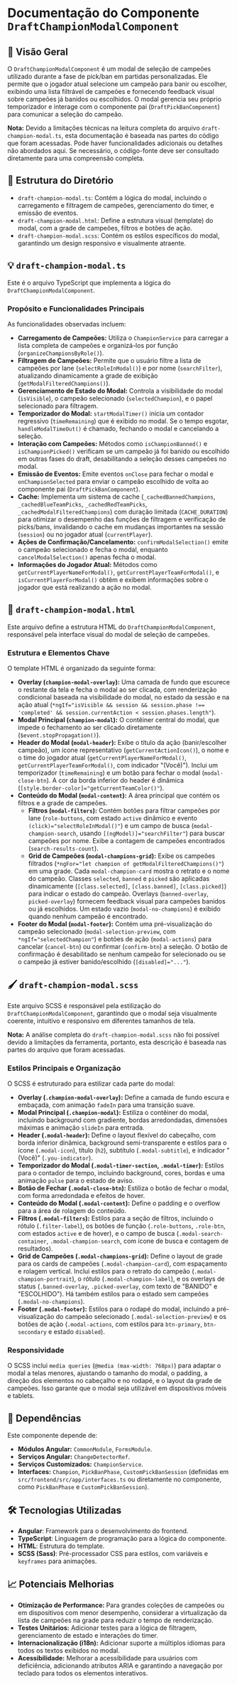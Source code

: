 # Documentação do Componente `DraftChampionModalComponent`

## 📄 Visão Geral

O `DraftChampionModalComponent` é um modal de seleção de campeões utilizado durante a fase de pick/ban em partidas personalizadas. Ele permite que o jogador atual selecione um campeão para banir ou escolher, exibindo uma lista filtrável de campeões e fornecendo feedback visual sobre campeões já banidos ou escolhidos. O modal gerencia seu próprio temporizador e interage com o componente pai (`DraftPickBanComponent`) para comunicar a seleção do campeão.

**Nota:** Devido a limitações técnicas na leitura completa do arquivo `draft-champion-modal.ts`, esta documentação é baseada nas partes do código que foram acessadas. Pode haver funcionalidades adicionais ou detalhes não abordados aqui. Se necessário, o código-fonte deve ser consultado diretamente para uma compreensão completa.

## 📁 Estrutura do Diretório

- `draft-champion-modal.ts`: Contém a lógica do modal, incluindo o carregamento e filtragem de campeões, gerenciamento do timer, e emissão de eventos.
- `draft-champion-modal.html`: Define a estrutura visual (template) do modal, com a grade de campeões, filtros e botões de ação.
- `draft-champion-modal.scss`: Contém os estilos específicos do modal, garantindo um design responsivo e visualmente atraente.

## 💡 `draft-champion-modal.ts`

Este é o arquivo TypeScript que implementa a lógica do `DraftChampionModalComponent`.

### Propósito e Funcionalidades Principais

As funcionalidades observadas incluem:

- **Carregamento de Campeões:** Utiliza o `ChampionService` para carregar a lista completa de campeões e organizá-los por função (`organizeChampionsByRole()`).
- **Filtragem de Campeões:** Permite que o usuário filtre a lista de campeões por lane (`selectRoleInModal()`) e por nome (`searchFilter`), atualizando dinamicamente a grade de exibição (`getModalFilteredChampions()`).
- **Gerenciamento de Estado do Modal:** Controla a visibilidade do modal (`isVisible`), o campeão selecionado (`selectedChampion`), e o papel selecionado para filtragem.
- **Temporizador do Modal:** `startModalTimer()` inicia um contador regressivo (`timeRemaining`) que é exibido no modal. Se o tempo esgotar, `handleModalTimeOut()` é chamado, fechando o modal e cancelando a seleção.
- **Interação com Campeões:** Métodos como `isChampionBanned()` e `isChampionPicked()` verificam se um campeão já foi banido ou escolhido em outras fases do draft, desabilitando a seleção desses campeões no modal.
- **Emissão de Eventos:** Emite eventos `onClose` para fechar o modal e `onChampionSelected` para enviar o campeão escolhido de volta ao componente pai (`DraftPickBanComponent`).
- **Cache:** Implementa um sistema de cache (`_cachedBannedChampions`, `_cachedBlueTeamPicks`, `_cachedRedTeamPicks`, `_cachedModalFilteredChampions`) com duração limitada (`CACHE_DURATION`) para otimizar o desempenho das funções de filtragem e verificação de picks/bans, invalidando o cache em mudanças importantes na sessão (`session`) ou no jogador atual (`currentPlayer`).
- **Ações de Confirmação/Cancelamento:** `confirmModalSelection()` emite o campeão selecionado e fecha o modal, enquanto `cancelModalSelection()` apenas fecha o modal.
- **Informações do Jogador Atual:** Métodos como `getCurrentPlayerNameForModal()`, `getCurrentPlayerTeamForModal()`, e `isCurrentPlayerForModal()` obtêm e exibem informações sobre o jogador que está realizando a ação no modal.

## 🎨 `draft-champion-modal.html`

Este arquivo define a estrutura HTML do `DraftChampionModalComponent`, responsável pela interface visual do modal de seleção de campeões.

### Estrutura e Elementos Chave

O template HTML é organizado da seguinte forma:

- **Overlay (`champion-modal-overlay`):** Uma camada de fundo que escurece o restante da tela e fecha o modal ao ser clicada, com renderização condicional baseada na visibilidade do modal, no estado da sessão e na ação atual (`*ngIf="isVisible && session && session.phase !== 'completed' && session.currentAction < session.phases.length"`).
- **Modal Principal (`champion-modal`):** O contêiner central do modal, que impede o fechamento ao ser clicado diretamente (`$event.stopPropagation()`).
- **Header do Modal (`modal-header`):** Exibe o título da ação (banir/escolher campeão), um ícone representativo (`getCurrentActionIcon()`), o nome e o time do jogador atual (`getCurrentPlayerNameForModal()`, `getCurrentPlayerTeamForModal()`, com indicador "(Você)"). Inclui um temporizador (`timeRemaining`) e um botão para fechar o modal (`modal-close-btn`). A cor da borda inferior do header é dinâmica (`[style.border-color]="getCurrentTeamColor()"`).
- **Conteúdo do Modal (`modal-content`):** A área principal que contém os filtros e a grade de campeões.
  - **Filtros (`modal-filters`):** Contém botões para filtrar campeões por lane (`role-buttons`, com estado `active` dinâmico e evento `(click)="selectRoleInModal()"`) e um campo de busca (`modal-champion-search`, usando `[(ngModel)]="searchFilter"`) para buscar campeões por nome. Exibe a contagem de campeões encontrados (`search-results-count`).
  - **Grid de Campeões (`modal-champions-grid`):** Exibe os campeões filtrados (`*ngFor="let champion of getModalFilteredChampions()"`) em uma grade. Cada `modal-champion-card` mostra o retrato e o nome do campeão. Classes `selected`, `banned` e `picked` são aplicadas dinamicamente (`[class.selected]`, `[class.banned]`, `[class.picked]`) para indicar o estado do campeão. Overlays (`banned-overlay`, `picked-overlay`) fornecem feedback visual para campeões banidos ou já escolhidos. Um estado vazio (`modal-no-champions`) é exibido quando nenhum campeão é encontrado.
- **Footer do Modal (`modal-footer`):** Contém uma pré-visualização do campeão selecionado (`modal-selection-preview`, com `*ngIf="selectedChampion"`) e botões de ação (`modal-actions`) para cancelar (`cancel-btn`) ou confirmar (`confirm-btn`) a seleção. O botão de confirmação é desabilitado se nenhum campeão for selecionado ou se o campeão já estiver banido/escolhido (`[disabled]="..."`).

## 🖌️ `draft-champion-modal.scss`

Este arquivo SCSS é responsável pela estilização do `DraftChampionModalComponent`, garantindo que o modal seja visualmente coerente, intuitivo e responsivo em diferentes tamanhos de tela.

**Nota:** A análise completa do `draft-champion-modal.scss` não foi possível devido a limitações da ferramenta, portanto, esta descrição é baseada nas partes do arquivo que foram acessadas.

### Estilos Principais e Organização

O SCSS é estruturado para estilizar cada parte do modal:

- **Overlay (`.champion-modal-overlay`):** Define a camada de fundo escura e embaçada, com animação `fadeIn` para uma transição suave.
- **Modal Principal (`.champion-modal`):** Estiliza o contêiner do modal, incluindo background com gradiente, bordas arredondadas, dimensões máximas e animação `slideIn` para entrada.
- **Header (`.modal-header`):** Define o layout flexível do cabeçalho, com borda inferior dinâmica, background semi-transparente e estilos para o ícone (`.modal-icon`), título (`h2`), subtítulo (`.modal-subtitle`), e indicador "(Você)" (`.you-indicator`).
- **Temporizador do Modal (`.modal-timer-section`, `.modal-timer`):** Estilos para o contador de tempo, incluindo background, cores, bordas e uma animação `pulse` para o estado de aviso.
- **Botão de Fechar (`.modal-close-btn`):** Estiliza o botão de fechar o modal, com forma arredondada e efeitos de hover.
- **Conteúdo do Modal (`.modal-content`):** Define o padding e o overflow para a área de rolagem do conteúdo.
- **Filtros (`.modal-filters`):** Estilos para a seção de filtros, incluindo o rótulo (`.filter-label`), os botões de função (`.role-buttons`, `.role-btn`, com estados `active` e de hover), e o campo de busca (`.modal-search-container`, `.modal-champion-search`, com ícone de busca e contagem de resultados).
- **Grid de Campeões (`.modal-champions-grid`):** Define o layout de grade para os cards de campeões (`.modal-champion-card`), com espaçamento e rolagem vertical. Inclui estilos para o retrato do campeão (`.modal-champion-portrait`), o rótulo (`.modal-champion-label`), e os overlays de status (`.banned-overlay`, `.picked-overlay`, com texto de "BANIDO" e "ESCOLHIDO"). Há também estilos para o estado sem campeões (`.modal-no-champions`).
- **Footer (`.modal-footer`):** Estilos para o rodapé do modal, incluindo a pré-visualização do campeão selecionado (`.modal-selection-preview`) e os botões de ação (`.modal-actions`, com estilos para `btn-primary`, `btn-secondary` e estado `disabled`).

### Responsividade

O SCSS inclui `media queries` (`@media (max-width: 768px)`) para adaptar o modal a telas menores, ajustando o tamanho do modal, o padding, a direção dos elementos no cabeçalho e no rodapé, e o layout da grade de campeões. Isso garante que o modal seja utilizável em dispositivos móveis e tablets.

## 🔗 Dependências

Este componente depende de:

- **Módulos Angular:** `CommonModule`, `FormsModule`.
- **Serviços Angular:** `ChangeDetectorRef`.
- **Serviços Customizados:** `ChampionService`.
- **Interfaces:** `Champion`, `PickBanPhase`, `CustomPickBanSession` (definidas em `src/frontend/src/app/interfaces.ts` ou diretamente no componente, como `PickBanPhase` e `CustomPickBanSession`).

## 🛠️ Tecnologias Utilizadas

- **Angular**: Framework para o desenvolvimento do frontend.
- **TypeScript**: Linguagem de programação para a lógica do componente.
- **HTML**: Estrutura do template.
- **SCSS (Sass)**: Pré-processador CSS para estilos, com variáveis e `keyframes` para animações.

## 📈 Potenciais Melhorias

- **Otimização de Performance:** Para grandes coleções de campeões ou em dispositivos com menor desempenho, considerar a virtualização da lista de campeões na grade para reduzir o tempo de renderização.
- **Testes Unitários:** Adicionar testes para a lógica de filtragem, gerenciamento de estado e interações do timer.
- **Internacionalização (i18n):** Adicionar suporte a múltiplos idiomas para todos os textos exibidos no modal.
- **Acessibilidade:** Melhorar a acessibilidade para usuários com deficiência, adicionando atributos ARIA e garantindo a navegação por teclado para todos os elementos interativos.
